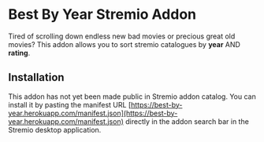 # Best By Year Stremio Addon

Tired of scrolling down endless new bad movies or precious great old movies? This addon allows you to sort stremio catalogues by **year** AND **rating**.

## Installation

This addon has not yet been made public in Stremio addon catalog. You can install it by pasting the manifest URL [https://best-by-year.herokuapp.com/manifest.json](https://best-by-year.herokuapp.com/manifest.json) directly in the addon search bar in the Stremio desktop application.
